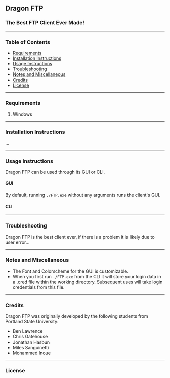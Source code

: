 ## Dragon FTP 
### The Best FTP Client Ever Made!
---

### Table of Contents
+ [Requirements](#requirements)
+ [Installation Instructions](#installation-instructions)
+ [Usage Instructions](#instructions)
+ [Troubleshooting](#troubleshooting)
+ [Notes and Miscellaneous](#notes)
+ [Credits](#credits)
+ [License](#license)

---
### <a name="requirements">Requirements</a>
1. Windows

---
### <a name="installation-instructions">Installation Instructions</a>
...

---
### <a name="instructions">Usage Instructions</a>
Dragon FTP can be used through its GUI or CLI.

#### GUI
By default, running ```./FTP.exe```
without any arguments runs the client's GUI.

#### CLI

---
### <a name="troubleshooting">Troubleshooting</a>
Dragon FTP is the best client ever, if there is a problem it is likely due to
user error...

---
### <a name="notes">Notes and Miscellaneous</a>
* The Font and Colorscheme for the GUI is customizable.
* When you first run ```./FTP.exe``` from the CLI it will store your login data 
  in a .cred file within the working directory. Subsequent uses will take login 
  credentials from this file.

---
### <a name="credits">Credits</a>
Dragon FTP was originally developed by the following students from Portland
State University:
* Ben Lawrence
* Chris Gatehouse
* Jonathan Hasbun
* Miles Sanguinetti
* Mohammed Inoue

---
### <a name="license">License</a>
